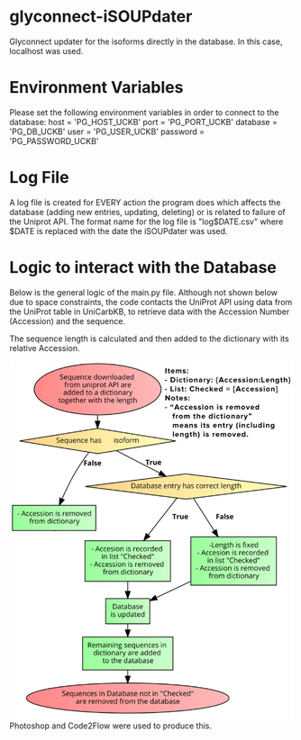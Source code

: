 # glyconnect-iSOUPdater
Glyconnect updater for the isoforms directly in the database. In this case, localhost was used. 

# Environment Variables
Please set the following environment variables in order to connect to the database:
host = 'PG_HOST_UCKB'
port = 'PG_PORT_UCKB'
database = 'PG_DB_UCKB'
user = 'PG_USER_UCKB'
password = 'PG_PASSWORD_UCKB'

# Log File
A log file is created for EVERY action the program does which affects the database (adding new entries, updating, deleting) or is related to failure of the Uniprot API. The format name for the log file is "log$DATE.csv" where $DATE is replaced with the date the iSOUPdater was used. 


# Logic to interact with the Database
Below is the general logic of the main.py file. Although not shown below due to space constraints, the code contacts the UniProt API using data from the UniProt table in UniCarbKB, to retrieve data with the Accession Number (Accession) and the sequence. 
 
 
  The sequence length is calculated and then added to the dictionary with its relative Accession.
  
![alt text](https://github.com/universvm/glyconnect-iSOUPdater/blob/master/logic.png)
Photoshop and Code2Flow were used to produce this.
